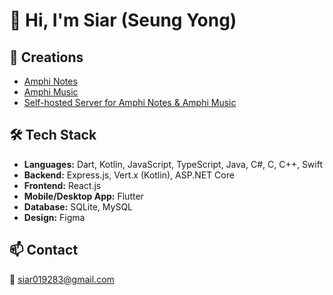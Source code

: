 # 👋 Hi, I'm Siar (Seung Yong)

## 🎨 Creations

- [Amphi Notes](https://github.com/amphi2024/notes)
- [Amphi Music](https://github.com/amphi2024/music)
- [Self-hosted Server for Amphi Notes & Amphi Music](https://github.com/amphi2024/server)

## 🛠 Tech Stack

- **Languages:** Dart, Kotlin, JavaScript, TypeScript, Java, C#, C, C++, Swift
- **Backend:** Express.js, Vert.x (Kotlin), ASP.NET Core
- **Frontend:** React.js
- **Mobile/Desktop App:** Flutter
- **Database:** SQLite, MySQL
- **Design:** Figma

## 📫 Contact

📧 siar019283@gmail.com